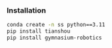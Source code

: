 ### Installation
```bash
conda create -n ss python==3.11
pip install tianshou
pip install gymnasium-robotics
```
